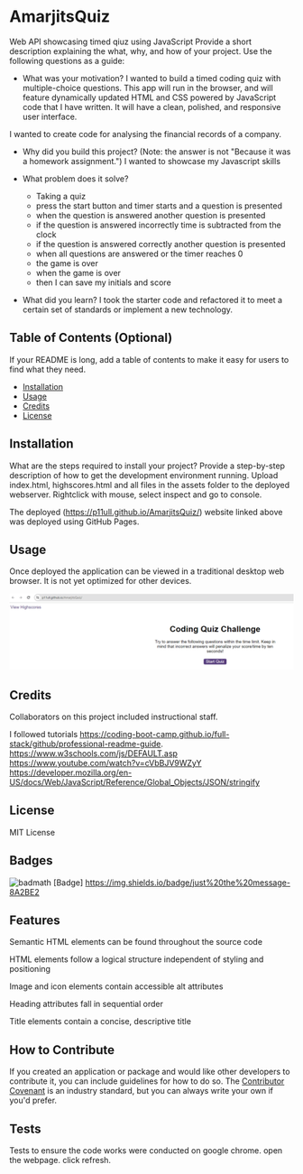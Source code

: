 # AmarjitsQuiz
Web API showcasing timed qiuz using JavaScript
Provide a short description explaining the what, why, and how of your project. Use the following questions as a guide:

- What was your motivation?
I wanted to build a timed coding quiz with multiple-choice questions. This app will run in the browser, and will feature dynamically updated HTML and CSS powered by JavaScript code that I have written. It will have a clean, polished, and responsive user interface. 

I wanted to create code for analysing the financial records of a company.

- Why did you build this project? (Note: the answer is not "Because it was a homework assignment.")
 I wanted to showcase my Javascript skills 
- What problem does it solve?
  * Taking a quiz
  * press the start button and timer starts and a question is presented
  * when the question is answered another question is presented
  * if the question is answered incorrectly time is subtracted from the clock
  * if the question is answered correctly another question is presented
  * when all questions are answered or the timer reaches 0
  * the game is over
  * when the game is over
  * then I can save my initials and score

- What did you learn?
I took the starter code and refactored it to meet a certain set of standards or implement a new technology. 

## Table of Contents (Optional)

If your README is long, add a table of contents to make it easy for users to find what they need.

- [Installation](#installation)
- [Usage](#usage)
- [Credits](#credits)
- [License](#license)

## Installation

What are the steps required to install your project? Provide a step-by-step description of how to get the development environment running.
Upload index.html, highscores.html and all files in the assets folder to the deployed webserver. Rightclick with mouse, select inspect and go to console.

The deployed (https://p11ull.github.io/AmarjitsQuiz/) website linked above was deployed using GitHub Pages.

## Usage

Once deployed the application can be viewed in a traditional desktop web browser. It is not yet optimized for other devices.

![Alt text](image.png)

## Credits

Collaborators on this project included instructional staff.

I followed tutorials
https://coding-boot-camp.github.io/full-stack/github/professional-readme-guide.
https://www.w3schools.com/js/DEFAULT.asp
https://www.youtube.com/watch?v=cVbBJV9WZyY
https://developer.mozilla.org/en-US/docs/Web/JavaScript/Reference/Global_Objects/JSON/stringify

## License

MIT License

## Badges

![badmath](https://img.shields.io/github/languages/top/lernantino/badmath)
[Badge] https://img.shields.io/badge/just%20the%20message-8A2BE2

## Features

Semantic HTML elements can be found throughout the source code

HTML elements follow a logical structure independent of styling and positioning

Image and icon elements contain accessible alt attributes

Heading attributes fall in sequential order

Title elements contain a concise, descriptive title

## How to Contribute

If you created an application or package and would like other developers to contribute it, you can include guidelines for how to do so. The [Contributor Covenant](https://www.contributor-covenant.org/) is an industry standard, but you can always write your own if you'd prefer.

## Tests

Tests to ensure the code works were conducted on google chrome.
open the webpage. click refresh.
